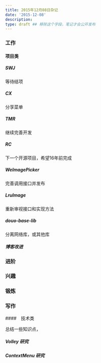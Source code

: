 ```yaml
---
title: 2015年12月08日杂记
date: '2015-12-08'
description:
type: draft ## 移除这个字段，笔记才会公开发布
---
```



### 工作

#### 项目类

##### SWJ

等待结项

##### CX

分享菜单

##### TMR

继续完善开发

##### RC

下一个开源项目，希望16年前完成

##### WeImagePicker

完善调用接口并发布

##### LruImage

重新审视接口和实现方法

##### douo-base-lib

分离网络库，或其他库

##### 博客改进


##### 

#### 

### 进阶


### 兴趣

### 锻炼


### 写作

####　技术类

总结一些知识点，

##### Volley 研究

##### ContextMenu 研究

